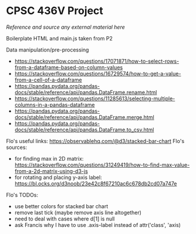 # CPSC 436V Project

*Reference and source any external material here*

Boilerplate HTML and main.js taken from P2

Data manipulation/pre-processing
- https://stackoverflow.com/questions/17071871/how-to-select-rows-from-a-dataframe-based-on-column-values
- https://stackoverflow.com/questions/16729574/how-to-get-a-value-from-a-cell-of-a-dataframe
- https://pandas.pydata.org/pandas-docs/stable/reference/api/pandas.DataFrame.rename.html
- https://stackoverflow.com/questions/11285613/selecting-multiple-columns-in-a-pandas-dataframe
- https://pandas.pydata.org/pandas-docs/stable/reference/api/pandas.DataFrame.merge.html
- https://pandas.pydata.org/pandas-docs/stable/reference/api/pandas.DataFrame.to_csv.html



Flo's useful links: https://observablehq.com/@d3/stacked-bar-chart
Flo's sources: 
- for finding max in 2D matrix: https://stackoverflow.com/questions/31249419/how-to-find-max-value-from-a-2d-matrix-using-d3-js
- for rotating and placing y-axis label: https://bl.ocks.org/d3noob/23e42c8f67210ac6c678db2cd07a747e

Flo's TODOs:
- use better colors for stacked bar chart
- remove last tick (maybe remove axis line altogether)
- need to deal with cases where d[1] is null
- ask Francis why I have to use .axis-label instead of attr('class', 'axis)
